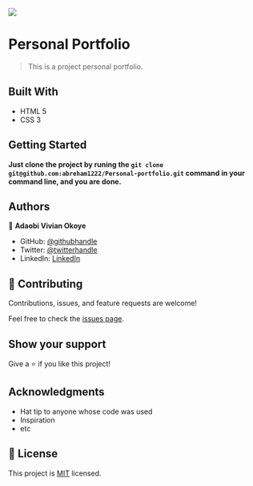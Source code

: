 ![](https://img.shields.io/badge/Microverse-blueviolet)

# Personal Portfolio

> This is a project personal portfolio.

## Built With

- HTML 5
- CSS 3


## Getting Started

**Just clone the project by runing the `git clone git@github.com:abreham1222/Personal-portfolio.git` command in your command line, and you are done.**


## Authors

👤 **Adaobi Vivian Okoye**

- GitHub: [@githubhandle](https://github.com/adanzeakonobi)
- Twitter: [@twitterhandle](https://twitter.com/Adaebubemmuta)
- LinkedIn: [LinkedIn](https://linkedin.com/in/okoyeaadaobi)

## 🤝 Contributing

Contributions, issues, and feature requests are welcome!

Feel free to check the [issues page](../../issues/).

## Show your support

Give a ⭐️ if you like this project!

## Acknowledgments

- Hat tip to anyone whose code was used
- Inspiration
- etc

## 📝 License

This project is [MIT](./MIT.md) licensed.
